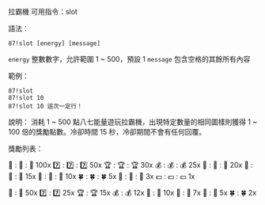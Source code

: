 拉霸機
可用指令：slot

語法：
```
87!slot [energy] [message]
```
`energy` 整數數字，允許範圍 1 ~ 500，預設 1
`message` 包含空格的其餘所有內容

範例：
```
87!slot
87!slot 10
87!slot 10 這次一定行！
```
說明：
消耗 1 ~ 500 點八七能量遊玩拉霸機，出現特定數量的相同圖樣則獲得 1 ~ 100 倍的獎勵點數。冷卻時間 15 秒，冷卻期間不會有任何回覆。

獎勵列表：

:gem: : :gem: : :gem: 100x
:seven: : :seven: : :seven: 50x
:trophy: : :trophy: : :trophy: 30x
:moneybag: : :moneybag: : :moneybag: 25x
:gift: : :gift: : :gift: 20x
:ribbon: : :ribbon: : :ribbon: 15x
:balloon: : :balloon: : :balloon: 10x
:four_leaf_clover: : :four_leaf_clover: : :four_leaf_clover: 5x
:battery: : :battery: : :battery: 3x
:dollar: : :dollar: : :dollar: 1x

:gem: : :gem: 50x
:seven: : :seven: 25x
:trophy: : :trophy: 15x
:moneybag: : :moneybag: 12x
:gift: : :gift: 10x
:ribbon: : :ribbon: 7x
:balloon: : :balloon: 5x
:four_leaf_clover: : :four_leaf_clover: 2x
